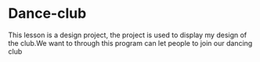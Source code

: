 # Dance-club
This lesson is a design project, the project is used to display my design of the club.We want to through this program can let people to join our dancing club
